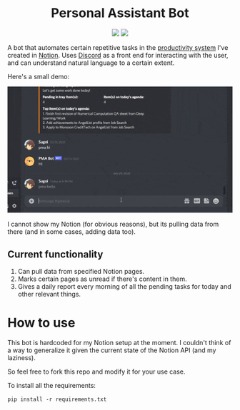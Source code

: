 <h1 align='center'>Personal Assistant Bot</h1>

<div align="center">
    <img src="https://img.shields.io/badge/python-3.8.6-blue" />
    <img src="https://img.shields.io/github/license/fractal2k/Discord-PMA-Bot" />
</div>

A bot that automates certain repetitive tasks in the [productivity system](https://gettingthingsdone.com/) I've created in [Notion](https://www.notion.so/). Uses [Discord](https://discord.com/) as a front end for interacting with the user, and can understand natural language to a certain extent.

Here's a small demo:

![Bot demo](./demo.gif)

I cannot show my Notion (for obvious reasons), but its pulling data from there (and in some cases, adding data too).

## Current functionality

1. Can pull data from specified Notion pages.
2. Marks certain pages as unread if there's content in them.
3. Gives a daily report every morning of all the pending tasks for today and other relevant things.

# How to use

This bot is hardcoded for my Notion setup at the moment. I couldn't think of a way to generalize it given the current state of the Notion API (and my laziness).

So feel free to fork this repo and modify it for your use case.

To install all the requirements:
```
pip install -r requirements.txt
```